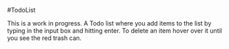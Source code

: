 #TodoList

This is a work in progress. A Todo list where you add items to the list by typing in the input box and hitting enter. To delete an item hover over it until you see the red trash can. 